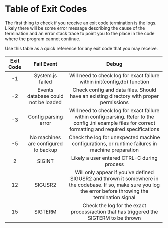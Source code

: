 # Table of Exit Codes
The first thing to check if you receive an exit code termination is the logs.
Likely there will be some error message describing the cause of the
termination and an error stack trace to point you to the place in the code
where the program cannot continue.

Use this table as a quick reference for any exit code that you may receive.

| Exit Code | Fail Event | Debug |
|:---------:|:-------------------------------------:|:-------------------------------------------------------------------------------------------------------------------------------------------------------------:|
| -1 | System.js failed | Will need to check log for exact failure within init(config,db) function |
| -2 | Events database could not be loaded | Check config and data files. Should have an existing directory with proper permissions |
| -3 | Config parsing error | Will need to check log for exact failure within config parsing. Refer to the config .ini example files for correct formatting and required specifications |
| -5 | No machines are  configured to backup | Check the log for unexpected machine configurations,  or runtime failures in machine preparation |
| 2 | SIGINT | Likely a user entered CTRL-C during process |
| 12 | SIGUSR2 | Will only appear if you've defined SIGUSR2 and thrown it somewhere in the codebase. If so, make sure you log the error before throwing the termination signal |
| 15 | SIGTERM | Check the log for the exact process/action that has triggered the SIGTERM to be thrown |
